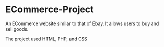 # ECommerce-Project

An ECommerce website similar to that of Ebay. It allows users to buy and sell goods. 

The project used HTML, PHP, and CSS
